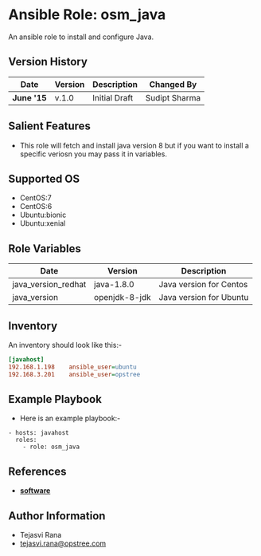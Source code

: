 Ansible Role: osm_java
=========

An ansible role to install and configure Java.

Version History
---------------

|**Date**| **Version**| **Description**| **Changed By** |
|----------|---------|---------------|-----------------|
|**June '15** | v.1.0 | Initial Draft | Sudipt Sharma |

Salient Features
----------------
* This role will fetch and install java version 8 but if you want to install a specific veriosn you may pass it in variables.

Supported OS
------------
  * CentOS:7
  * CentOS:6
  * Ubuntu:bionic
  * Ubuntu:xenial

Role Variables
--------------
|**Date**| **Version**| **Description**|
|--|--|--|
|java_version_redhat| java-1.8.0 | Java version for Centos|
|java_version | openjdk-8-jdk | Java version for Ubuntu 

Inventory
----------
An inventory should look like this:-
```ini
[javahost]                 
192.168.1.198    ansible_user=ubuntu   
192.168.3.201    ansible_user=opstree 
```

Example Playbook
----------------
* Here is an example playbook:-
```
- hosts: javahost
  roles:
    - role: osm_java
```
References
----------
- **[software](https://www.java.com/en/)**

Author Information
------------------

- Tejasvi Rana
- tejasvi.rana@opstree.com